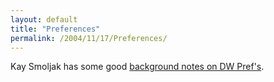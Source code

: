 ```yaml
---
layout: default
title: "Preferences"
permalink: /2004/11/17/Preferences/
---
```


<P>Kay Smoljak has some good <A class="" href="http://kay.smoljak.com/archives/?setting-up-dreamweaver-mx-2004" target=_blank>background notes on DW Pref's</A>.</P>